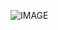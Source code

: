 ![IMAGE](https://24.media.tumblr.com/a1c009151221812c9b1b6842e22c6129/tumblr_mf0wcugjWr1ricxago1_r1_400.gif)

